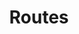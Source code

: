 ---
title: "Routes"
layout: "routes-list"
description: A list of all the train routes in Georgia.
---